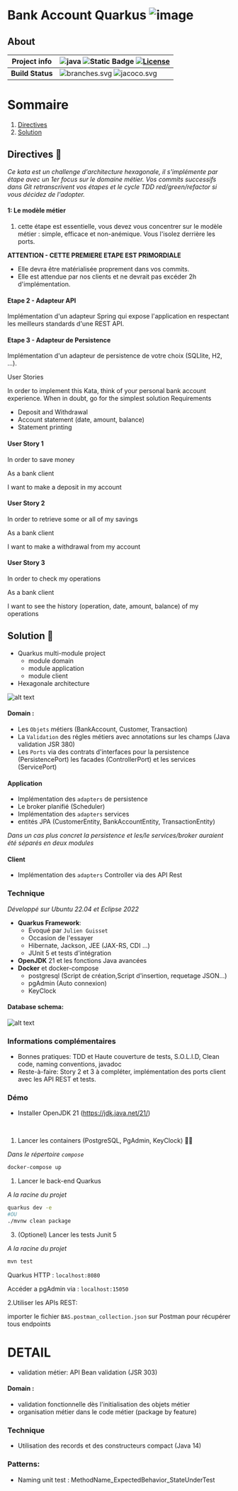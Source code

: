 
# Bank Account Quarkus  ![image](https://github.com/ClementGib/BankAccountQuarkus/assets/50382080/43b59c95-1778-4d52-bb65-7697e20c8298)

<!-- README.md -->

## About
| **Project info** | ![java](https://img.shields.io/badge/Java-100%25-red) ![Static Badge](https://img.shields.io/badge/Framework-Quarkus-blue) [![License](https://img.shields.io/badge/License-MIT-green)](https://github.com/ClementGib/BankAccountQuarkus/blob/develop/LICENSE) |
|------------------|----------------------------------------------------------------------------------------------------------------------------------------------------------------------------------------------------------------------------------------------------------------|
| **Build Status** | ![branches.svg](.github%2Fbadges%2Fbranches.svg) ![jacoco.svg](.github%2Fbadges%2Fjacoco.svg)                                                                                                                                                                  |

# Sommaire
1. [Directives](#Directives-)
2. [Solution](#Solution-)


## Directives 🥅

*Ce kata est un challenge d'architecture hexagonale, il s'implémente par étape avec un 1er focus sur le domaine métier.
Vos commits successifs dans Git retranscrivent vos étapes et le cycle TDD red/green/refactor si vous décidez de l'adopter.*

#### 1: Le modèle métier
1. cette étape est essentielle, vous devez vous concentrer sur le modèle métier : simple, efficace et non-anémique.
Vous l'isolez derrière les ports.

**ATTENTION - CETTE PREMIERE ETAPE EST PRIMORDIALE**
- Elle devra être matérialisée proprement dans vos commits.
- Elle est attendue par nos clients et ne devrait pas excéder 2h d'implémentation.

#### Etape 2 - Adapteur API
Implémentation d'un adapteur Spring qui expose l'application en respectant les meilleurs standards d'une REST API.

#### Etape 3 - Adapteur de Persistence
Implémentation d'un adapteur de persistence de votre choix (SQLlite, H2, ...).

User Stories

In order to implement this Kata, think of your personal bank account experience.
When in doubt, go for the simplest solution Requirements

* Deposit and Withdrawal
* Account statement (date, amount, balance)
* Statement printing
 

#### User Story 1

In order to save money

As a bank client

I want to make a deposit in my account


#### User Story 2

In order to retrieve some or all of my savings

As a bank client

I want to make a withdrawal from my account


#### User Story 3

In order to check my operations

As a bank client

I want to see the history (operation, date, amount, balance) of my operations

## Solution 🧰 

- Quarkus multi-module project 
    - module domain
    - module application
    - module client
- Hexagonale architecture 

![alt text](documents/V1.png)



#### Domain :
- Les `Objets`  métiers (BankAccount, Customer, Transaction)
- La `Validation` des régles métiers avec annotations sur les champs (Java validation JSR 380) 
- Les `Ports` via des contrats d'interfaces pour la persistence (PersistencePort) les facades (ControllerPort) et les services (ServicePort)

#### Application 
- Implémentation des `adapters` de persistence
- Le broker planifié (Scheduler)
- Implémentation des `adapters` services
- entités JPA (CustomerEntity, BankAccountEntity, TransactionEntity)

*Dans un cas plus concret la persistence et les/le services/broker auraient été séparés en deux modules*

#### Client
- Implémentation des `adapters` Controller via des API Rest

### Technique
*Développé sur Ubuntu 22.04 et Eclipse 2022* 

- **Quarkus Framework**:
    - Evoqué par `Julien Guisset`
    - Occasion de l'essayer
    - Hibernate, Jackson, JEE (JAX-RS, CDI ...)
    - JUnit 5 et tests d'intégration
- **OpenJDK** 21 et les fonctions Java avancées
- **Docker** et docker-compose
    - postgresql (Script de création,Script d'insertion, requetage JSON...)
    - pgAdmin (Auto connexion)
    - KeyClock

#### Database schema:
![alt text](documents/database.png)
### Informations complémentaires

- Bonnes pratiques: TDD et Haute couverture de tests, S.O.L.I.D, Clean code, naming conventions, javadoc
- Reste-à-faire: Story 2 et 3 à compléter, implémentation des ports client avec les API REST et tests.

### Démo
- Installer OpenJDK 21 (https://jdk.java.net/21/) 

<br>

1. Lancer les containers (PostgreSQL, PgAdmin, KeyClock) 🐘🐋

*Dans le répertoire `compose`*
```bash 
docker-compose up
```

1. Lancer le back-end Quarkus 

*A la racine du projet*
```bash 
quarkus dev -e
#OU
./mvnw clean package
```

3. (Optionel) Lancer les tests Junit 5

*A la racine du projet*
```bash 
mvn test
```

Quarkus HTTP : `localhost:8080`

Accéder a pgAdmin via : `localhost:15050` 

2.Utiliser les APIs REST:

importer le fichier `BAS.postman_collection.json` sur Postman pour récupérer tous endpoints

# DETAIL

- validation métier: API Bean validation (JSR 303)

#### Domain :

- validation fonctionnelle dès l'initialisation des objets métier
- organisation métier dans le code métier (package by feature)

### Technique

- Utilisation des records et des constructeurs compact (Java 14)

### Patterns:

- Naming unit test : MethodName_ExpectedBehavior_StateUnderTest
